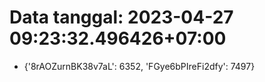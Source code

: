 # Data tanggal: 2023-04-27 09:23:32.496426+07:00

* {'8rAOZurnBK38v7aL': 6352, 'FGye6bPIreFi2dfy': 7497}
